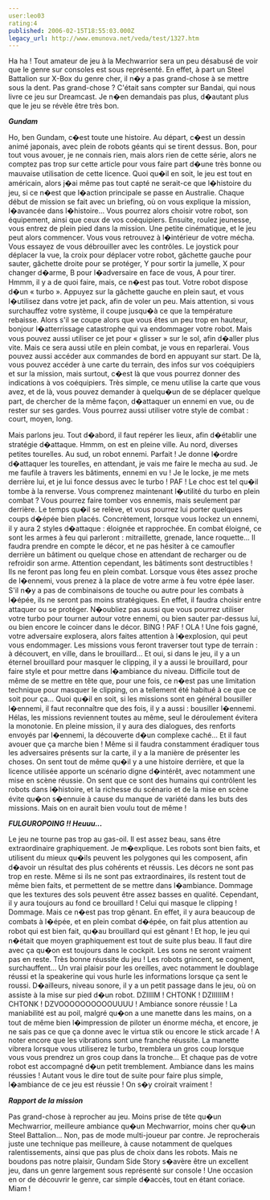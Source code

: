 ```yaml
---
user:leo03
rating:4
published: 2006-02-15T18:55:03.000Z
legacy_url: http://www.emunova.net/veda/test/1327.htm
---
```

Ha ha ! Tout amateur de jeu à la Mechwarrior sera un peu désabusé de voir que le genre sur consoles est sous représenté. En effet, à part un Steel Battalion sur X-Box du genre cher, il n�y a pas grand-chose à se mettre sous la dent. Pas grand-chose ? C'était sans compter sur Bandai, qui nous livre ce jeu sur Dreamcast. Je n�en demandais pas plus, d�autant plus que le jeu se révèle être très bon.  

  

_**Gundam**_  

  

Ho, ben Gundam, c�est toute une histoire. Au départ, c�est un dessin animé japonais, avec plein de robots géants qui se tirent dessus. Bon, pour tout vous avouer, je ne connais rien, mais alors rien de cette série, alors ne comptez pas trop sur cette article pour vous faire part d�une très bonne ou mauvaise utilisation de cette licence. Quoi qu�il en soit, le jeu est tout en américain, alors j�ai même pas tout capté ne serait-ce que l�histoire du jeu, si ce n�est que l�action principale se passe en Australie. Chaque début de mission se fait avec un briefing, où on vous explique la mission, l�avancée dans l�histoire... Vous pourrez alors choisir votre robot, son équipement, ainsi que ceux de vos coéquipiers. Ensuite, roulez jeunesse, vous entrez de plein pied dans la mission. Une petite cinématique, et le jeu peut alors commencer. Vous vous retrouvez à l�intérieur de votre mécha. Vous essayez de vous débrouiller avec les contrôles. Le joystick pour déplacer la vue, la croix pour déplacer votre robot, gâchette gauche pour sauter, gâchette droite pour se protéger, Y pour sortir la jumelle, X pour changer d�arme, B pour l�adversaire en face de vous, A pour tirer. Hmmm, il y a de quoi faire, mais, ce n�est pas tout. Votre robot dispose d�un « turbo ». Appuyez sur la gâchette gauche en plein saut, et vous l�utilisez dans votre jet pack, afin de voler un peu. Mais attention, si vous surchauffez votre système, il coupe jusqu�à ce que la température rebaisse. Alors s'il se coupe alors que vous êtes un peu trop en hauteur, bonjour l�atterrissage catastrophe qui va endommager votre robot. Mais vous pouvez aussi utiliser ce jet pour « glisser » sur le sol, afin d�aller plus vite. Mais ce sera aussi utile en plein combat, je vous en reparlerai. Vous pouvez aussi accéder aux commandes de bord en appuyant sur start. De là, vous pouvez accéder à une carte du terrain, des infos sur vos coéquipiers et sur la mission, mais surtout, c�est là que vous pourrez donner des indications à vos coéquipiers. Très simple, ce menu utilise la carte que vous avez, et de là, vous pouvez demander à quelqu�un de se déplacer quelque part, de chercher de la même façon, d�attaquer un ennemi en vue, ou de rester sur ses gardes. Vous pourrez aussi utiliser votre style de combat : court, moyen, long.  

  

Mais parlons jeu. Tout d�abord, il faut repérer les lieux, afin d�établir une stratégie d�attaque. Hmmm, on est en pleine ville. Au nord, diverses petites tourelles. Au sud, un robot ennemi. Parfait ! Je donne l�ordre d�attaquer les tourelles, en attendant, je vais me faire le mecha au sud. Je me faufile à travers les bâtiments, ennemi en vu ! Je le locke, je me mets derrière lui, et je lui fonce dessus avec le turbo ! PAF ! Le choc est tel qu�il tombe à la renverse. Vous comprenez maintenant l�utilité du turbo en plein combat ? Vous pourrez faire tomber vos ennemis, mais seulement par derrière. Le temps qu�il se relève, et vous pourrez lui porter quelques coups d�épée bien placés. Concrètement, lorsque vous lockez un ennemi, il y aura 2 styles d�attaque : éloignée et rapprochée. En combat éloigné, ce sont les armes à feu qui parleront : mitraillette, grenade, lance roquette... Il faudra prendre en compte le décor, et ne pas hésiter à ce camoufler derrière un bâtiment ou quelque chose en attendant de recharger ou de refroidir son arme. Attention cependant, les bâtiments sont destructibles ! Ils ne feront pas long feu en plein combat. Lorsque vous êtes assez proche de l�ennemi, vous prenez à la place de votre arme à feu votre épée laser. S'il n�y a pas de combinaisons de touche ou autre pour les combats à l�épée, ils ne seront pas moins stratégiques. En effet, il faudra choisir entre attaquer ou se protéger. N�oubliez pas aussi que vous pourrez utiliser votre turbo pour tourner autour votre ennemi, ou bien sauter par-dessus lui, ou bien encore le coincer dans le décor. BING ! PAF ! OLA ! Une fois gagné, votre adversaire explosera, alors faites attention à l�explosion, qui peut vous endommager. Les missions vous feront traverser tout type de terrain : à découvert, en ville, dans le brouillard... Et oui, si dans le jeu, il y a un éternel brouillard pour masquer le clipping, il y a aussi le brouillard, pour faire style et pour mettre dans l�ambiance du niveau. Difficile tout de même de se mettre en tête que, pour une fois, ce n�est pas une limitation technique pour masquer le clipping, on a tellement été habitué à ce que ce soit pour ça... Quoi qu�il en soit, si les missions sont en général bousiller l�ennemi, il faut reconnaître que des fois, il y a aussi : bousiller l�ennemi. Hélas, les missions reviennent toutes au même, seul le déroulement évitera la monotonie. En pleine mission, il y aura des dialogues, des renforts envoyés par l�ennemi, la découverte d�un complexe caché... Et il faut avouer que ça marche bien ! Même si il faudra constamment éradiquer tous les adversaires présents sur la carte, il y a la manière de présenter les choses. On sent tout de même qu�il y a une histoire derrière, et que la licence utilisée apporte un scénario digne d�intérêt, avec notamment une mise en scène réussie. On sent que ce sont des humains qui contrôlent les robots dans l�histoire, et la richesse du scénario et de la mise en scène évite qu�on s�ennuie à cause du manque de variété dans les buts des missions. Mais on en aurait bien voulu tout de même !  

  

_**FULGUROPOING !! Heuuu...**_  

  

Le jeu ne tourne pas trop au gas-oil. Il est assez beau, sans être extraordinaire graphiquement. Je m�explique. Les robots sont bien faits, et utilisent du mieux qu�ils peuvent les polygones qui les composent, afin d�avoir un résultat des plus cohérents et réussis. Les décors ne sont pas trop en reste. Même si ils ne sont pas extraordinaires, ils restent tout de même bien faits, et permettent de se mettre dans l�ambiance. Dommage que les textures des sols peuvent être assez basses en qualité. Cependant, il y aura toujours au fond ce brouillard ! Celui qui masque le clipping ! Dommage. Mais ce n�est pas trop gênant. En effet, il y aura beaucoup de combats à l�épée, et en plein combat d�épée, on fait plus attention au robot qui est bien fait, qu�au brouillard qui est gênant ! Et hop, le jeu qui n�était que moyen graphiquement est tout de suite plus beau. Il faut dire avec ça qu�on est toujours dans le cockpit. Les sons ne seront vraiment pas en reste. Très bonne réussite du jeu ! Les robots grincent, se cognent, surchauffent... Un vrai plaisir pour les oreilles, avec notamment le doublage réussi et la speakerine qui vous hurle les informations lorsque ça sent le roussi. D�ailleurs, niveau sonore, il y a un petit passage dans le jeu, où on assiste à la mise sur pied d�un robot. DZIIIIM ! CHTONK ! DZIIIIIIM ! CHTONK ! DZVOOOOOOOOOOUUUU ! Ambiance sonore réussie ! La maniabilité est au poil, malgré qu�on a une manette dans les mains, on a tout de même bien l�impression de piloter un énorme mécha, et encore, je ne sais pas ce que ça donne avec le virtua stik ou encore le stick arcade ! A noter encore que les vibrations sont une franche réussite. La manette vibrera lorsque vous utiliserez le turbo, tremblera un gros coup lorsque vous vous prendrez un gros coup dans la tronche... Et chaque pas de votre robot est accompagné d�un petit tremblement. Ambiance dans les mains réussies ! Autant vous le dire tout de suite pour faire plus simple, l�ambiance de ce jeu est réussie ! On s�y croirait vraiment !  

  

_**Rapport de la mission**_  

  

Pas grand-chose à reprocher au jeu. Moins prise de tête qu�un Mechwarrior, meilleure ambiance qu�un Mechwarrior, moins cher qu�un Steel Battalion... Non, pas de mode multi-joueur par contre. Je reprocherais juste une technique pas meilleure, à cause notamment de quelques ralentissements, ainsi que pas plus de choix dans les robots. Mais ne boudons pas notre plaisir, Gundam Side Story s�avère être un excellent jeu, dans un genre largement sous représenté sur console ! Une occasion en or de découvrir le genre, car simple d�accès, tout en étant coriace. Miam !